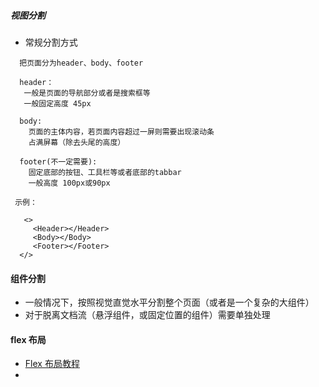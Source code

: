 

##### 视图分割
- 常规分割方式
```
  把页面分为header、body、footer

  header：
   一般是页面的导航部分或者是搜索框等
   一般固定高度 45px
 
  body:
    页面的主体内容，若页面内容超过一屏则需要出现滚动条
    占满屏幕（除去头尾的高度）

  footer(不一定需要):
    固定底部的按钮、工具栏等或者底部的tabbar
    一般高度 100px或90px

 示例：

   <>
     <Header></Header> 
     <Body></Body>
     <Footer></Footer> 
  </>

```

#### 组件分割
- 一般情况下，按照视觉直觉水平分割整个页面（或者是一个复杂的大组件）
- 对于脱离文档流（悬浮组件，或固定位置的组件）需要单独处理

#### flex 布局
- [Flex 布局教程](http://www.ruanyifeng.com/blog/2015/07/flex-grammar.html)
- 
